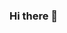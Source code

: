 ### Hi there 👋

<!--
**berthornhill/berthornhill** is a ✨ _special_ ✨ repository because its `README.md` (this file) appears on your GitHub profile.

Hi. My name is Bert and I am a full stack software engineer with a background in music and higher education. I have a deep passion for all things computers and tech as well as for learning new skills and music. Currently, I’m building in Ruby, Rails, JavaScript, React, Redux but I am always looking to learn more languages and grow as a developer. 

I’m currently seeking a full stack software engineering role where I can utilize my coding skills in impactful and meaningful ways as well as grow as a developer.

As a musician, I've performed and recorded all over the country and world but mostly around New York City. Most recently, I was first horn for the North American Tour of Les Miserables

## Some of my recent projects include:

Bandlamp: A single-page, full stack clone of Bandcamp.com using Ruby, Ruby on Rails, AWS S3, and PostgreSQL for the backend and JavScript, React, Redux on the frontend. 

ProgressSlacker: A “Meme Generator” built with (MERN) MongoDB, Express, React, Node that prioritizes a fun user experience.  

JavaScript-Oscilloscope: An audio and visual sound experience built entirely with JavaScript which utilizes the AudioContextAPI and HTML5 CanvasAPI. Users can create and adjust tones and see a visual rendering of the resultant waveform. 

If you’d like to connect, please reach out! 

bert.hill72@gmail.com


Skills : JavaScript, Ruby, Ruby on Rails, React, Redux, SQL, HTML, CSS, Git, MongoDB, PostgreSQL, Node.js, Linux, Express.js Amazon Web Services (AWS S3), Heroku, Object Oriented Programming (OOP), Test Driven Development (TDD), Webpack, jQuery

